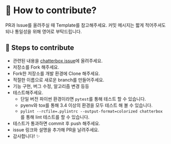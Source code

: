 # :memo: How to contribute?
PR과 Issue를 올려주실 때 Template를 참고해주세요. 커밋 메시지는 짧게 적어주셔도 되나 통일성을 위해 영어로 부탁드립니다.

## :gem: Steps to contribute
* 관련된 내용을 [chatterbox issue]에 올려주세요.
* 저장소를 Fork 해주세요.
* Fork한 저장소를 개발 환경에 Clone 해주세요.
* 적절한 이름으로 새로운 branch를 만들어주세요.
* 기능 구현, 버그 수정, 알고리즘 변경 등등
* 테스트해주세요.
    * 단일 버전 파이썬 환경이라면 `pytest`를 통해 테스트 할 수 있습니다.
    * pyenv와 tox를 통해 3.4 이상의 환경을 모두 테스트 해 볼 수 있습니다.
    * `pylint --rcfile=.pylintrc --output-format=colorized chatterbox`를 통해 lint 테스트를 할 수 있습니다.
* 테스트가 통과하면 commit 후 push 해주세요.
* issue 링크와 설명을 추가해 PR을 날려주세요.
* 감사합니다! :sparkles:

[chatterbox issue]: https://github.com/JungWinter/chatterbox/issues
